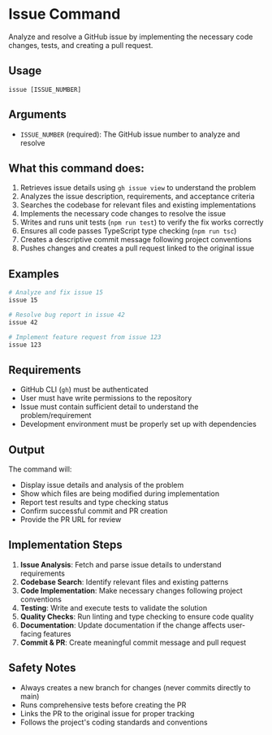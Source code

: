 # Issue Command

Analyze and resolve a GitHub issue by implementing the necessary code changes, tests, and creating a pull request.

## Usage
```
issue [ISSUE_NUMBER]
```

## Arguments
- `ISSUE_NUMBER` (required): The GitHub issue number to analyze and resolve

## What this command does:
1. Retrieves issue details using `gh issue view` to understand the problem
2. Analyzes the issue description, requirements, and acceptance criteria
3. Searches the codebase for relevant files and existing implementations
4. Implements the necessary code changes to resolve the issue
5. Writes and runs unit tests (`npm run test`) to verify the fix works correctly
6. Ensures all code passes TypeScript type checking (`npm run tsc`)
7. Creates a descriptive commit message following project conventions
8. Pushes changes and creates a pull request linked to the original issue

## Examples
```bash
# Analyze and fix issue 15
issue 15

# Resolve bug report in issue 42
issue 42

# Implement feature request from issue 123
issue 123
```

## Requirements
- GitHub CLI (`gh`) must be authenticated
- User must have write permissions to the repository
- Issue must contain sufficient detail to understand the problem/requirement
- Development environment must be properly set up with dependencies

## Output
The command will:
- Display issue details and analysis of the problem
- Show which files are being modified during implementation
- Report test results and type checking status
- Confirm successful commit and PR creation
- Provide the PR URL for review

## Implementation Steps
1. **Issue Analysis**: Fetch and parse issue details to understand requirements
2. **Codebase Search**: Identify relevant files and existing patterns
3. **Code Implementation**: Make necessary changes following project conventions
4. **Testing**: Write and execute tests to validate the solution
5. **Quality Checks**: Run linting and type checking to ensure code quality
6. **Documentation**: Update documentation if the change affects user-facing features
7. **Commit & PR**: Create meaningful commit message and pull request

## Safety Notes
- Always creates a new branch for changes (never commits directly to main)
- Runs comprehensive tests before creating the PR
- Links the PR to the original issue for proper tracking
- Follows the project's coding standards and conventions
